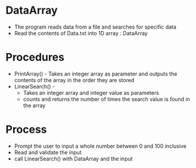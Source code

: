 # DataArray

- The program reads data from a file and searches for specific data
- Read the contents of Data.txt into 1D array : DataArray

# Procedures

- PrintArray() - Takes an integer array as parameter and outputs the contents of the array in the order they are stored
- LinearSearch() -
  - Takes an integer array and integer value as parameters
  - counts and returns the number of times the search value is found in the array

# Process

- Prompt the user to input a whole number between 0 and 100 inclusive
- Read and validate the input
- call LinearSearch() with DataArray and the input
